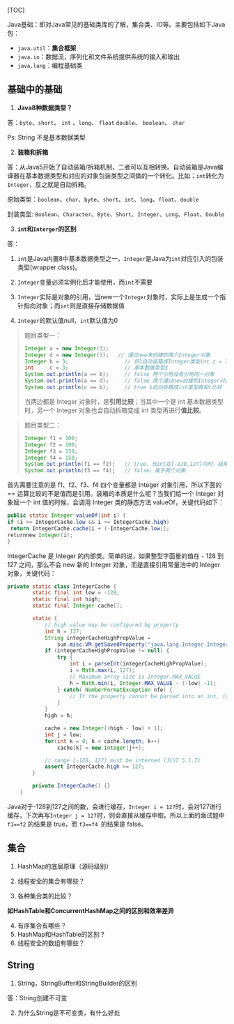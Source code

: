 [TOC]

Java基础：即对Java常见的基础类库的了解，集合类、IO等。主要包括如下Java包：

- `java.util`：**集合框架**
- `java.io`：数据流，序列化和文件系统提供系统的输入和输出
- `java.lang`：编程基础类



## 基础中的基础

1. **Java8种数据类型？**

答：`byte`、`short`、 `int` 、`long`、 `float` `double`、 `boolean`、 `char` 

Ps: String 不是基本数据类型

2. **装箱和拆箱**

答：从Java5开始了自动装箱/拆箱机制，二者可以互相转换。自动装箱是Java编译器在基本数据类型和对应的对象包装类型之间做的一个转化。比如：`int`转化为`Integer`，反之就是自动拆箱。

原始类型：`boolean`、`char`、`byte`、`short`、`int`、`long`、`float`、`double`

封装类型: `Boolean`、`Character`、`Byte`、`Short`、`Integer`、`Long`、`Float`、`Double`

3. **`int`和`Interger`的区别**

答：

1. `int`是Java内置8中基本数据类型之一，`Integer`是Java为`int`对应引入的包装类型(wrapper class)。

2. `Integer`变量必须实例化后才能使用，而`int`不需要
3. `Integer`实际是对象的引用，当new一个`Integer`对象时，实际上是生成一个指针指向对象；而`int`则是直接存储数据值
4. `Integer`的默认值null，`int`默认值为0

> 题目类型一：
>
> ```java
> Integer a = new Integer(3);
> Integer d = new Integer(3);   // 通过new来创建的两个Integer对象
> Integer b = 3;                  // 将3自动装箱成Integer类型int c = 3;
> int     c = 3;                  // 基本数据类型3
> System.out.println(a == b);     // false 两个引用没有引用同一对象
> System.out.println(a == d);     // false 两个通过new创建的Integer对象也不是同一个引用
> System.out.println(c == b);     // true b自动拆箱成int类型再和c比较
> ```
>
> 当两边都是 Integer 对象时，是**引用比较**；当其中一个是 int 基本数据类型时，另一个 Integer 对象也会自动拆箱变成 int 类型再进行**值比较**。



> 题目类型二：
>
> ```java
> Integer f1 = 100;
> Integer f2 = 100;
> Integer f3 = 150;
> Integer f4 = 150;
> System.out.println(f1 == f2);   // true，当int在[-128,127]内时，结果会缓存起来
> System.out.println(f3 == f4);   // false，属于两个对象
> ```
>
> 

首先需要注意的是 f1、f2、f3、f4 四个变量都是 Integer 对象引用，所以下面的 == 运算比较的不是值而是引用。装箱的本质是什么呢？当我们给一个 Integer 对象赋一个 int 值的时候，会调用 Integer 类的静态方法 valueOf，关键代码如下：

```java
public static Integer valueOf(int i) {
if (i >= IntegerCache.low && i <= IntegerCache.high)
 return IntegerCache.cache[i + (-IntegerCache.low)];
returnnew Integer(i);
}
```

IntegerCache 是 Integer 的内部类。简单的说，如果整型字面量的值在 - 128 到 127 之间，那么不会 new 新的 Integer 对象，而是直接引用常量池中的 Integer 对象，关键代码：

```java
private static class IntegerCache {
        static final int low = -128;
        static final int high;
        static final Integer cache[];

        static {
            // high value may be configured by property
            int h = 127;
            String integerCacheHighPropValue =
                sun.misc.VM.getSavedProperty("java.lang.Integer.IntegerCache.high");
            if (integerCacheHighPropValue != null) {
                try {
                    int i = parseInt(integerCacheHighPropValue);
                    i = Math.max(i, 127);
                    // Maximum array size is Integer.MAX_VALUE
                    h = Math.min(i, Integer.MAX_VALUE - (-low) -1);
                } catch( NumberFormatException nfe) {
                    // If the property cannot be parsed into an int, ignore it.
                }
            }
            high = h;

            cache = new Integer[(high - low) + 1];
            int j = low;
            for(int k = 0; k < cache.length; k++)
                cache[k] = new Integer(j++);

            // range [-128, 127] must be interned (JLS7 5.1.7)
            assert IntegerCache.high >= 127; 
        }

        private IntegerCache() {}
    }
```



Java对于-128到127之间的数，会进行缓存，`Integer i = 127`时，会对127进行缓存，下次再写`Integer j = 127`时，则会直接从缓存中取。所以上面的面试题中` f1==f2` 的结果是 true，而 `f3==f4 `的结果是 false。

## 集合

1. HashMap的底层原理（源码级别）

2. 线程安全的集合有哪些？



3. 各种集合类的比较？

**如HashTable和ConcurrentHashMap之间的区别和效率差异**



4. 有序集合有哪些？
5. HashMap和HashTable的区别？
6. 线程安全的数组有哪些？



## String

1. String，StringBuffer和StringBuilder的区别 

答：String创建不可变

2. 为什么String是不可变类，有什么好处